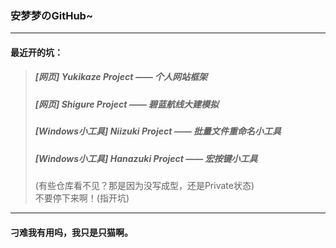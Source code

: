 ### 安梦梦のGitHub~
***
#### 最近开的坑：
>##### [网页] Yukikaze Project —— 个人网站框架
>##### [网页] Shigure Project —— 碧蓝航线大建模拟
>##### [Windows小工具] Niizuki Project —— 批量文件重命名小工具
>##### [Windows小工具] Hanazuki Project —— 宏按键小工具
>(有些仓库看不见？那是因为没写成型，还是Private状态)  
>不要停下来啊！(指开坑)
***
#### 刁难我有用吗，我只是只猫啊。



<!--
**AndyDreamerT/AndyDreamerT** is a ✨ _special_ ✨ repository because its `README.md` (this file) appears on your GitHub profile.

Here are some ideas to get you started:

- 🔭 I’m currently working on ...
- 🌱 I’m currently learning ...
- 👯 I’m looking to collaborate on ...
- 🤔 I’m looking for help with ...
- 💬 Ask me about ...
- 📫 How to reach me: ...
- 😄 Pronouns: ...
- ⚡ Fun fact: ...
-->

